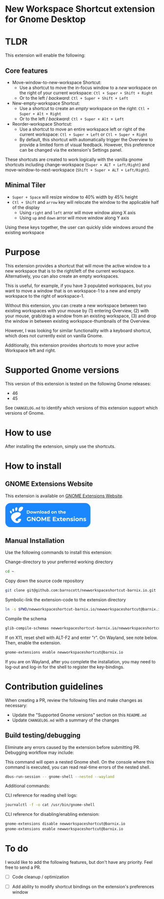 # New Workspace Shortcut extension for Gnome Desktop

# TLDR
This extension will enable the following:

## Core features

- Move-window-to-new-workspace Shortcut: 
  - Use a shortcut to move the in-focus window to a *new* workspace on the right of your current workspace: `Ctl + Super + Shift + Right`
  - Or to the left / *backward*: `Ctl + Super + Shift + Left`
- New-empty-workspace Shortcut:
  - Use a shortcut to create an *empty* workspace on the right: `Ctl + Super + Alt + Right`
  - Or to the left / *backward*: `Ctl + Super + Alt + Left`
- Reorder-workspace Shortcut:
  - Use a shortcut to move an entire workspace left or right of the current workspace: `Ctl + Super + Left` or `Ctl + Super + Right`
  - By default, this shortcut with automatically trigger the Overview to provide a limited form of visual feedback. However, this preference can be changed via the extension's Settings panel.

These shortcuts are created to work logically with the vanilla gnome shortcuts including change-workspace (`Super + ALT + Left/Right`) and move-window-to-next-workspace (`Shift + Super + ALT + Left/Right`).

## Minimal Tiler

- `Super + Space` will resize window to 40% width by 45% height
- `Ctl + Shift` and `arrow` key will relocate the window to the applicable half of the display
  - Using `right` and `left` arror will move window along X axis
  - Using `up` and `down` arror will move window along Y axis

Using these keys together, the user can quickly slide windows around the existing workspace

# Purpose

This extension provides a shortcut that will move the active window to a new workspace that is to the right/left of the current workspace. Alternatively, you can also create an empty workspaces.

This is useful, for example, if you have 3 populated workspaces, but you want to move a window that is on workspace-1 to a new and empty workspace to the right of workspace-1.

Without this extension, you can create a new workspace between two existing workspaces with your mouse by (1) entering Overview, (2) with your mouse, grab/drag a window from an existing workspace, (3) and drop the window in between existing workspace-thumbnails of the Overview.

However, I was looking for similar functionality with a keyboard shortcut, which does not currently exist on vanilla Gnome.

Additionally, this extension provides shortcuts to move your active Workspace left and right.

# Supported Gnome versions

This version of this extension is tested on the following Gnome releases:

- 46
- 45

See `CHANGELOG.md` to identify which versions of this extension support which versions of Gnome.

# How to use

After installing the extension, simply use the shortcuts.

# How to install

## GNOME Extensions Website

This extension is available on [GNOME Extensions Website](https://extensions.gnome.org/extension/4597/new-workspace-shortcut/).

[![Available on extensions.gnome.org](img/gnome.svg)](https://extensions.gnome.org/extension/4597/new-workspace-shortcut/)

## Manual Installation

Use the following commands to install this extension:

Change-directory to your preferred working directory
```bash
cd ~ 
```

Copy down the source code repository
```bash
git clone git@github.com:barnscott/newworkspaceshortcut-barnix.io.git
```

Symbolic-link the extension-code to the extension directory
```bash
ln -s $PWD/newworkspaceshortcut-barnix.io/newworkspaceshortcut@barnix.io ~/.local/share/gnome-shell/extensions/newworkspaceshortcut@barnix.io
```

Compile the schema
```bash
glib-compile-schemas newworkspaceshortcut-barnix.io/newworkspaceshortcut@barnix.io/schemas/
```

If on X11, reset shell with ALT-F2 and enter "r". On Wayland, see note below.
Then, enable the extension. 
```bash
gnome-extensions enable newworkspaceshortcut@barnix.io
```
If you are on Wayland, after you complete the  installation, you may need to log-out and log-in for the shell to register the key-bindings.

# Contribution guidelines

When creating a PR, review the following files and make changes as necessary:

- Update the "Supported Gnome versions" section on this `README.md`
- Update `CHANGELOG.md` with a summary of the changes

## Build testing/debugging

Eliminate any errors caused by the extension before submitting PR. Debugging workflow may include:

This command will open a nested Gnome shell. On the console where this command is executed, you can read real-time errors of the nested shell.
```bash
dbus-run-session -- gnome-shell --nested --wayland
```

Additional commands:

CLI reference for reading shell logs:
```bash
journalctl -f -o cat /usr/bin/gnome-shell
```
CLI reference for disabling/enabling extension:
```bash
gnome-extensions disable newworkspaceshortcut@barnix.io
gnome-extensions enable newworkspaceshortcut@barnix.io
```

# To do

I would like to add the following features, but don't have any priority. Feel free to send a PR.

- [ ] Code cleanup / optimization
- [ ] Add ability to modify shortcut bindings on the extension's preferences window
  